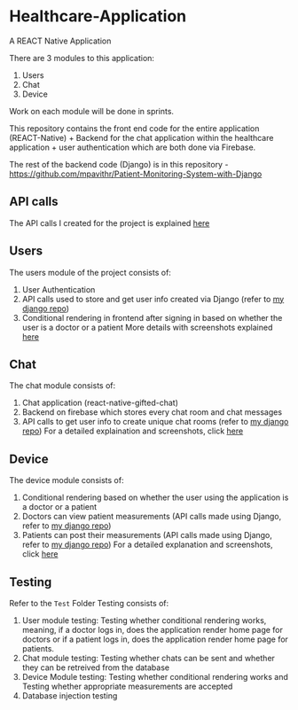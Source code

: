 # Healthcare-Application

A REACT Native Application

There are 3 modules to this application: 
1. Users
2. Chat
3. Device

Work on each module will be done in sprints. 

This repository contains the front end code for the entire application (REACT-Native) + Backend for the chat application within the healthcare application + user authentication which are both done via Firebase.

The rest of the backend code (Django) is in this repository - https://github.com/mpavithr/Patient-Monitoring-System-with-Django

## API calls

The API calls I created for the project is explained [here](https://github.com/mpavithr/healthcare-platform/wiki/API-explanation)

## Users

The users module of the project consists of:
1. User Authentication
2. API calls used to store and get user info created via Django (refer to [my django repo](https://github.com/mpavithr/Patient-Monitoring-System-with-Django))
3. Conditional rendering in frontend after signing in based on whether the user is a doctor or a patient 
More details with screenshots explained [here](https://github.com/mpavithr/healthcare-platform/wiki/Users)

## Chat

The chat module consists of:
1. Chat application (react-native-gifted-chat)
2. Backend on firebase which stores every chat room and chat messages
3. API calls to get user info to create unique chat rooms (refer to [my django repo](https://github.com/mpavithr/Patient-Monitoring-System-with-Django))
For a detailed explaination and screenshots, click [here](https://github.com/mpavithr/healthcare-platform/wiki/Chat)

## Device

The device module consists of:
1. Conditional rendering based on whether the user using the application is a doctor or a patient
2. Doctors can view patient measurements (API calls made using Django, refer to [my django repo](https://github.com/mpavithr/Patient-Monitoring-System-with-Django))
3. Patients can post their measurements (API calls made using Django, refer to [my django repo](https://github.com/mpavithr/Patient-Monitoring-System-with-Django))
For a detailed explanation and screenshots, click [here](https://github.com/mpavithr/healthcare-platform/wiki/Device)

## Testing
Refer to the ```Test``` Folder
Testing consists of:
1. User module testing: Testing whether conditional rendering works, meaning, if a doctor logs in, does the application render home page for doctors or if a patient logs in, does the application render home page for patients.
2. Chat module testing: Testing whether chats can be sent and whether they can be retreived from the database
3. Device Module testing: Testing whether conditional rendering works and Testing whether appropriate measurements are accepted
4. Database injection testing
